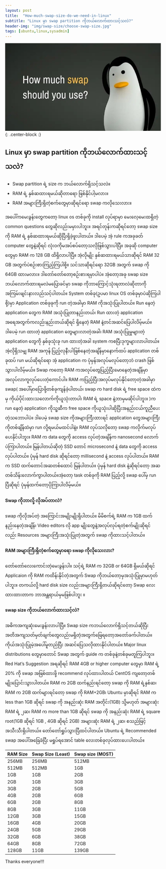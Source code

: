 ```yaml
---
layout: post
title:  "How-much-swap-size-do-we-need-in-linux"
subtitle: "Linux မှာ swap partition ကိုဘယ်လောက်ထားသင့်သလဲ?"
header-img: "img/swap-size/choose-swap-size.jpg"
tags: [ubuntu,linux,sysadmin]
---
```

![spec](/img/swap-size/choose-swap-size.jpg){: .center-block :}

## Linux မှာ swap partition ကိုဘယ်လောက်ထားသင့်သလဲ?

-   Swap partition ရဲ့ size က ဘယ်လောက်ရှိသင့်သလဲ။
-   RAM ရဲ့ နှစ်ဆထားရမယ်ဆိုတာရော ဖြစ်နိုင်ပါ့မလား။
-   RAM အများကြီးရှိတဲ့စက်တွေမှာဆိုရင်ရော swap ကလိုသေးလား။

အပေါ်ကမေးခွန်းတွေကတော့ linux os တစ်ခုကို install လုပ်ရာမှာ မေးလေ့မေးထရှိတဲ့ common questions တွေဆိုလည်းမမှားပါဘူး။ အရင်တုန်းကဆိုရင်တော့ swap size ကို RAM ရဲ့ နှစ်ဆထားရမယ်ဆိုပြီးရှိခဲ့ဖူးပါတယ်။ ဒါပေမဲ့ အဲ့ rule ကအခုခတ် computer တွေနဲ့ဆိုရင် လုံးဝကိုမအပ်စပ်တော့သလိုဖြစ်သွားပါပြီ။ အခုဆို computer တွေမှာ RAM က 128 GB ထိရှိလာပါပြီ။ အဲ့လိုမျိုး နှစ်ဆထားရမယ်သာဆိုရင် RAM 32 GB အတွက်ပဲစဉ်းစားကြည့်ကြပါစို့။ သင်သာဆိုရင်ရော 32GB အတွက် swap ကို 64GB ထားမလား။ ဒါတော်တော်တော့စဉ်းစားရမှာပါပဲ။ အဲ့တော့အခု swap size ဘယ်လောက်ထားရမလဲမပြောခင်မှာ swap ကိုဘာကြောင့်သုံးရတာလဲဆိုတာကို အကြမ်းဖျင်းနားလည်သင့်ပါတယ်။ System တစ်ခု(ဥပမာ linux OS တစ်ခုမှာပဲဆိုကြပါစို့)မှာ Application တစ်ခုခုကို run တဲ့အခါမှာ RAM ကိုအသုံးပြုပါတယ်။ Run နေတဲ့ application တွေက RAM အသုံးပြုတာနည်းတယ်၊ Run ထားတဲ့ application အရေအတွက်ကလည်းနည်းတယ်ဆိုရင် ရှိနေတဲ့ RAM နဲ့တင်အဆင်ပြေပါလိမ့်မယ်။ ဒါပေမဲ့ run ထားတဲ့ application တွေများလာတဲ့အခါ၊ RAM အသုံးပြုမှုများတဲ့ application တွေကို နှစ်ခုသုံးခု run ထားတဲ့အခါ system ကစပြီးဒုက္ခများလာပါတယ်။ အဲ့လိုရှိသမျှ RAM အကုန် ပြည့်လုနီးပါဖြစ်နေတဲ့အချိန်မှာနောက်ထပ် application တစ်ခုထပ် run မယ်ဆိုရင်ရော အဲ့ application က ပုံမှန်အလုပ်မလုပ်တော့ဘဲ crash ဖြစ်သွားပါလိမ့်မယ်။ Swap ကတော့ RAM ကအလုပ်တွေပြည့်ပြီးမောနေတဲ့အချိန်မှာ အလုပ်လာကူလုပ်ပေးတဲ့ကောင်ပါ။ RAM ကပြည့်ပြီးအလုပ်မလုပ်နိုင်တော့တဲ့အခါမှာ swap( အပေါ်မှာပြောဖို့တစ်ခုကျန်ခဲ့ပါတယ်၊ swap က hard disk ရဲ့ free space ထဲကမှ ကိုယ်ပိုင်းထားသလောက်ကိုယူသုံးတာပါ၊ RAM ရဲ့ space နဲ့ဘာမှမဆိုင်ပါဘူး။ )က run နေတဲ့ application ကိုသူ့ဆီက free space ကိုယူသုံးပါဆိုပြီးအနည်းငယ်ကူညီပေးတဲ့သဘောပါပဲ။ ဒါပေမဲ့ swap size ကိုအများကြီးထားရင် application တွေအများကြီးကိုတစ်ချိန်ထဲမှာ run လို့ရမယ်မထင်ပါနဲ့။ RAM လုပ်သလိုတော့ swap ကလိုက်မလုပ်ပေးနိုင်ပါဘူး။ RAM က data တွေကို access လုပ်တဲ့အချိန်က nanosecond လောက်ပဲကြာပါတယ်။ မြန်ပါတယ်ဆိုတဲ့ SSD တောင် microsecond နဲ့ data တွေကို access လုပ်ပါတယ်။ ပုံမှန် hard disk ဆိုရင်တော့ millisecond နဲ့ access လုပ်ပါတယ်။ RAM က SSD ထက်တောင်အဆတစ်ထောင် မြန်ပါတယ်။ ပုံမှန် hard disk နဲ့ဆိုရင်တော့ အဆတစ်သိန်းလောက်ကွာပါတယ်။အဲ့တော့ task တစ်ခုကို RAM ပြည့်လို့ swap ပေါ်မှ run ပြီဆိုရင် ပုံမှန်ထက်တော့ပိုကြာပါလိမ့်မယ်။

#### Swap ကိုဘာလို့ လိုအပ်တာလဲ?
swap ကိုလိုအပ်တဲ့ အကြောင်းအမျိုးမျိုးရှိပါတယ်။ မိမိစက်ရဲ့ RAM က 1GB ထက်နည်းနေတဲ့အချိန်၊ Video editors လို app မျိုးတွေနဲ့အလုပ်လုပ်ရတဲ့စက်မျိုးဆိုရင်လည်း Resources အများကြီးအသုံးပြုတဲ့အတွက် swap ကိုထားသင့်ပါတယ်။

####  RAM အများကြီးရှိတဲ့စက်တွေမှာရော swap ကိုလိုသေးလား?
တော်တော်လေးကောင်းတဲ့မေးခွန်းပါ။ သင့်ရဲ့ RAM က 32GB or 64GB ရှိမယ်ဆိုရင် Applicaion ကို RAM ကထိန်းနိုင်တဲ့အတွက် Swap ကိုဘယ်တော့မှအသုံးပြုမှာမဟုတ်ပါဘူး။ တကယ်လို့ hard disk size လည်းအများကြီးရှိတယ်ဆိုရင်တော့ Swap လေးထားထားတာက ဘာအန္တရာယ်မှမဖြစ်ပါဘူး ။

####  swap size ကိုဘယ်လောက်ထားသင့်လဲ?
အဓိကအကျဆုံးမေးခွန်းလာပါပြီ။ Swap size ကဘယ်လောက်ရှိသင့်တယ်ဆိုပြီး အတိအကျသတ်မှတ်ချက်တွေလည်းမရှိတဲ့အတွက်ဖြေရတော့အတော်ခက်ပါတယ်။ ကိုယ်အသုံးပြုမဲ့အပေါ်မူတည်ပြီး အဆင်ပြေသလိုထားနိုင်ပါတယ်။ Major linux distributions တွေမှာတောင် Swap အတွက် guide က တစ်ခုနဲ့တစ်ခုမတူကြပါဘူး။ Red Hat’s Suggestion အရဆိုရင် RAM 4GB or higher computer တွေမှာ RAM ရဲ့ 20% ကို swap အဖြစ်ထားဖို့ recommend လုပ်ထားပါတယ် CentOS ကျတော့တစ်မျိုးပြောင်းသွားပါတယ်။ RAM က 2GB ထက်နည်းရင်တော့ swap ကို RAM ရဲ့နှစ်ဆ၊ RAM က 2GB ထက်များရင်တော့ swap ကို RAM+2GB၊ Ubuntu မှာဆိုရင် RAM က less than 1GB ဆိုရင် swap ကို အနည်းဆုံး RAM အတိုင်း(1GB) သို့မဟုတ် အများဆုံး RAM ရဲ့ ၂ဆ၊ RAM က more than 1GB ဆိုရင် swap ကို အနည်းဆုံး RAM ရဲ့ square root(1GB ဆိုရင် 1GB , 4GB ဆိုရင် 2GB) အများဆုံး RAM ရဲ့ ၂ဆ၊ စသည်ဖြင့်အသီးသီးရှိပါတယ်။ တော်တော်ရှုပ်သွားပြီထင်ပါတယ်။ Ubuntu ရဲ့ Recommended swap အပေါ်အခြေခံပြီး မရှုပ်ရအောင် table လေးတစ်ခုလုပ်ထားပေးပါတယ်။


| RAM Size | Swap Size (Least) | Swap size (MOST) |
|----------|-------------------|------------------|
| 256MB | 256MB   | 512MB  |
| 512MB  | 512MB  | 1GB  |
|  1GB |  1GB |  2GB |
| 2GB  |  1GB  | 3GB  |
| 3GB  | 2GB  | 5GB  |
|  4GB | 2GB  | 6GB  |
| 6GB  | 2GB  | 8GB  |
| 8GB  | 3GB  | 11GB  |
| 12GB  | 3GB  | 15GB  |
| 16GB  | 4GB  | 20GB  |
| 24GB  | 5GB  | 29GB  |
| 32GB  | 6GB  | 38GB  |
| 64GB  | 8GB  |  72GB |
| 128GB  | 11GB  | 139GB  |

Thanks everyone!!!
